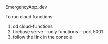 EmergencyApp_dev  
  
To run cloud functions:  
1. cd cloud-functions  
2. firebase serve --only functions --port 5001
3. follow the link in the console